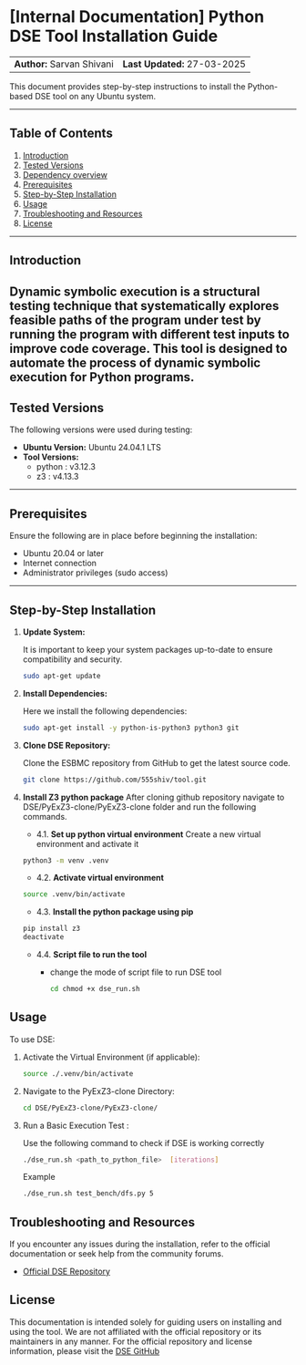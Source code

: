 # [Internal Documentation] Python DSE Tool Installation Guide

<table width="100%">
  <tr>
    <td><strong>Author:</strong> Sarvan Shivani</td>
    <td align="right"><strong>Last Updated:</strong> 27-03-2025</td>
  </tr>
</table>

This document provides step-by-step instructions to install the Python-based DSE tool on any Ubuntu system.

---

## Table of Contents

1. [Introduction](#introduction)
2. [Tested Versions](#tested-versions)
3. [Dependency overview](#dependency-overview)
4. [Prerequisites](#prerequisites)
5. [Step-by-Step Installation](#step-by-step-installation)
6. [Usage](#usage)
7. [Troubleshooting and Resources](#troubleshooting-and-resources)
8. [License](#license)

---

## Introduction

Dynamic symbolic execution is a structural testing technique that systematically explores feasible paths of the program under test by running the program with different test
inputs to improve code coverage. This tool is designed to automate the process of dynamic symbolic execution for Python programs.
---

## Tested Versions

The following versions were used during testing:

- **Ubuntu Version:** Ubuntu 24.04.1 LTS
- **Tool Versions:**
  - python : v3.12.3
  - z3 : v4.13.3

---


## Prerequisites

Ensure the following are in place before beginning the installation:

- Ubuntu 20.04 or later
- Internet connection
- Administrator privileges (sudo access)

---

## Step-by-Step Installation

1. **Update System:**

   It is important to keep your system packages up-to-date to ensure compatibility and security.

   ```bash
   sudo apt-get update
   ```

2. **Install Dependencies:**

   Here we install the following dependencies:

   ```bash
   sudo apt-get install -y python-is-python3 python3 git 
   ```

3. **Clone DSE Repository:**

   Clone the ESBMC repository from GitHub to get the latest source code.

   ```bash
   git clone https://github.com/555shiv/tool.git
   ```

4. **Install Z3 python package**
    After cloning github repository navigate to DSE/PyExZ3-clone/PyExZ3-clone folder and run the following commands.
    - 4.1. **Set up python virtual environment**
   Create a new virtual environment and activate it
   ```bash
   python3 -m venv .venv
   ```
   - 4.2. **Activate virtual environment**
   ```bash
   source .venv/bin/activate
   ```
   
    - 4.3. **Install the python package using pip**

    ```bash
   pip install z3
   deactivate
   ```



   - 4.4. **Script file to run the tool**
        - change the mode of script file to run DSE tool

            ```bash
            cd chmod +x dse_run.sh
            ```

   
## Usage

To use DSE:

1. Activate the Virtual Environment (if applicable):

   ```bash
   source ./.venv/bin/activate
   ```

2. Navigate to the PyExZ3-clone Directory:

   ```bash
   cd DSE/PyExZ3-clone/PyExZ3-clone/
   ```

3. Run a Basic Execution Test :

   Use the following command to check if DSE is working correctly

   ```bash
   ./dse_run.sh <path_to_python_file>  [iterations]
   ```

   Example

   ```bash
   ./dse_run.sh test_bench/dfs.py 5
   ```

## Troubleshooting and Resources

If you encounter any issues during the installation, refer to the official documentation or seek help from the community forums.

- [Official DSE Repository](https://github.com/thomasjball/PyExZ3.git)


## License

This documentation is intended solely for guiding users on installing and using the tool. We are not affiliated with the official  repository or its maintainers in any manner. For the official repository and license information, please visit the [DSE GitHub](https://github.com/thomasjball/PyExZ3?tab=readme-ov-file)
